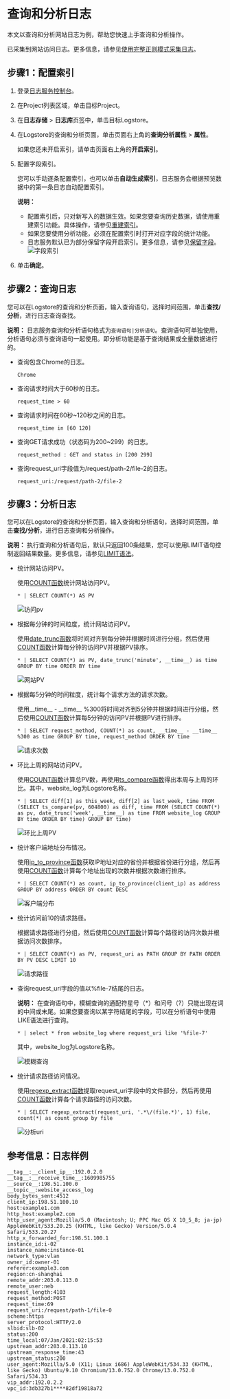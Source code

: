 # 查询和分析日志

本文以查询和分析网站日志为例，帮助您快速上手查询和分析操作。

已采集到网站访问日志。更多信息，请参见[使用完整正则模式采集日志](/intl.zh-CN/数据采集/Logtail采集/采集文本日志/完整正则模式.md)。

## 步骤1：配置索引

1.  登录[日志服务控制台](https://sls.console.aliyun.com)。

2.  在Project列表区域，单击目标Project。

3.  在**日志存储** \> **日志库**页签中，单击目标Logstore。

4.  在Logstore的查询和分析页面，单击页面右上角的**查询分析属性** \> **属性**。

    如果您还未开启索引，请单击页面右上角的**开启索引**。

5.  配置字段索引。

    您可以手动逐条配置索引，也可以单击**自动生成索引**，日志服务会根据预览数据中的第一条日志自动配置索引。

    **说明：**

    -   配置索引后，只对新写入的数据生效。如果您要查询历史数据，请使用重建索引功能。具体操作，请参见[重建索引](/intl.zh-CN/查询与分析/查询语法与功能/重建索引.md)。
    -   如果您要使用分析功能，必须在配置索引时打开对应字段的统计功能。
    -   日志服务默认已为部分保留字段开启索引。更多信息，请参见[保留字段](/intl.zh-CN/产品简介/限制说明/保留字段.md)。
    ![字段索引](https://static-aliyun-doc.oss-accelerate.aliyuncs.com/assets/img/zh-CN/6237060161/p210834.png)

6.  单击**确定**。


## 步骤2：查询日志

您可以在Logstore的查询和分析页面，输入查询语句，选择时间范围，单击**查找/分析**，进行日志查询查找。

**说明：** 日志服务查询和分析语句格式为`查询语句|分析语句`。查询语句可单独使用，分析语句必须与查询语句一起使用。即分析功能是基于查询结果或全量数据进行的。

-   查询包含Chrome的日志。

    ```
    Chrome
    ```

-   查询请求时间大于60秒的日志。

    ```
    request_time > 60
    ```

-   查询请求时间在60秒~120秒之间的日志。

    ```
    request_time in [60 120]
    ```

-   查询GET请求成功（状态码为200~299）的日志。

    ```
    request_method : GET and status in [200 299]
    ```

-   查询request\_uri字段值为/request/path-2/file-2的日志。

    ```
    request_uri:/request/path-2/file-2
    ```


## 步骤3：分析日志

您可以在Logstore的查询和分析页面，输入查询和分析语句，选择时间范围，单击**查找/分析**，进行日志查询和分析操作。

**说明：** 执行查询和分析语句后，默认只返回100条结果，您可以使用LIMIT语句控制返回结果数量。更多信息，请参见[LIMIT语法](/intl.zh-CN/查询与分析/SQL分析语法与功能/LIMIT语法.md)。

-   统计网站访问PV。

    使用[COUNT函数](/intl.zh-CN/查询与分析/SQL分析语法与功能/通用聚合函数.md)统计网站访问PV。

    ```
    * | SELECT COUNT(*) AS PV
    ```

    ![访问pv](https://static-aliyun-doc.oss-accelerate.aliyuncs.com/assets/img/zh-CN/8026760161/p224709.png)

-   根据每分钟的时间粒度，统计网站访问PV。

    使用[date\_trunc函数](/intl.zh-CN/查询与分析/SQL分析语法与功能/日期和时间函数.md)将时间对齐到每分钟并根据时间进行分组，然后使用[COUNT函数](/intl.zh-CN/查询与分析/SQL分析语法与功能/通用聚合函数.md)计算每分钟的访问PV并根据PV排序。

    ```
    * | SELECT COUNT(*) as PV, date_trunc('minute', __time__) as time GROUP BY time ORDER BY time
    ```

    ![网站PV](https://static-aliyun-doc.oss-accelerate.aliyuncs.com/assets/img/zh-CN/8026760161/p224710.png)

-   根据每5分钟的时间粒度，统计每个请求方法的请求次数。

    使用\_\_time\_\_ - \_\_time\_\_ %300将时间对齐到5分钟并根据时间进行分组，然后使用[COUNT函数](/intl.zh-CN/查询与分析/SQL分析语法与功能/通用聚合函数.md)计算每5分钟的访问PV并根据PV进行排序。

    ```
    * | SELECT request_method, COUNT(*) as count, __time__ - __time__ %300 as time GROUP BY time, request_method ORDER BY time
    ```

    ![请求次数](https://static-aliyun-doc.oss-accelerate.aliyuncs.com/assets/img/zh-CN/8026760161/p224711.png)

-   环比上周的网站访问PV。

    使用[COUNT函数](/intl.zh-CN/查询与分析/SQL分析语法与功能/通用聚合函数.md)计算总PV数，再使用[ts\_compare函数](/intl.zh-CN/查询与分析/SQL分析语法与功能/同比和环比函数.md)得出本周与上周的环比。其中，website\_log为Logstore名称。

    ```
    * | SELECT diff[1] as this_week, diff[2] as last_week, time FROM (SELECT ts_compare(pv, 604800) as diff, time FROM (SELECT COUNT(*) as pv, date_trunc('week', __time__) as time FROM website_log GROUP BY time ORDER BY time) GROUP BY time)
    ```

    ![环比上周PV](https://static-aliyun-doc.oss-accelerate.aliyuncs.com/assets/img/zh-CN/0418860161/p224805.png)

-   统计客户端地址分布情况。

    使用[ip\_to\_province函数](/intl.zh-CN/查询与分析/SQL分析语法与功能/IP地理函数.md)获取IP地址对应的省份并根据省份进行分组，然后再使用[COUNT函数](/intl.zh-CN/查询与分析/SQL分析语法与功能/通用聚合函数.md)计算每个地址出现的次数并根据次数进行排序。

    ```
    * | SELECT COUNT(*) as count, ip_to_province(client_ip) as address GROUP BY address ORDER BY count DESC
    ```

    ![客户端分布](https://static-aliyun-doc.oss-accelerate.aliyuncs.com/assets/img/zh-CN/8026760161/p224714.png)

-   统计访问前10的请求路径。

    根据请求路径进行分组，然后使用[COUNT函数](/intl.zh-CN/查询与分析/SQL分析语法与功能/通用聚合函数.md)计算每个路径的访问次数并根据访问次数排序。

    ```
    * | SELECT COUNT(*) as PV, request_uri as PATH GROUP BY PATH ORDER BY PV DESC LIMIT 10
    ```

    ![请求路径](https://static-aliyun-doc.oss-accelerate.aliyuncs.com/assets/img/zh-CN/8026760161/p224715.png)

-   查询request\_uri字段的值以%file-7结尾的日志。

    **说明：** 在查询语句中，模糊查询的通配符星号（\*）和问号（?）只能出现在词的中间或末尾。如果您要查询以某字符结尾的字段，可以在分析语句中使用LIKE语法进行查询。

    ```
    * | select * from website_log where request_uri like '%file-7'
    ```

    其中，website\_log为Logstore名称。

    ![模糊查询](https://static-aliyun-doc.oss-accelerate.aliyuncs.com/assets/img/zh-CN/8026760161/p224716.png)

-   统计请求路径访问情况。

    使用[regexp\_extract函数](/intl.zh-CN/查询与分析/SQL分析语法与功能/正则式函数.md)提取request\_uri字段中的文件部分，然后再使用[COUNT函数](/intl.zh-CN/查询与分析/SQL分析语法与功能/通用聚合函数.md)计算各个请求路径的访问次数。

    ```
    * | SELECT regexp_extract(request_uri, '.*\/(file.*)', 1) file, count(*) as count group by file
    ```

    ![分析uri](https://static-aliyun-doc.oss-accelerate.aliyuncs.com/assets/img/zh-CN/5051860161/p224727.png)


## 参考信息：日志样例

```
__tag__:__client_ip__:192.0.2.0
__tag__:__receive_time__:1609985755
__source__:198.51.100.0
__topic__:website_access_log
body_bytes_sent:4512
client_ip:198.51.100.10
host:example1.com
http_host:example2.com
http_user_agent:Mozilla/5.0 (Macintosh; U; PPC Mac OS X 10_5_8; ja-jp) AppleWebKit/533.20.25 (KHTML, like Gecko) Version/5.0.4 Safari/533.20.27
http_x_forwarded_for:198.51.100.1
instance_id:i-02
instance_name:instance-01
network_type:vlan
owner_id:owner-01
referer:example3.com
region:cn-shanghai
remote_addr:203.0.113.0
remote_user:neb
request_length:4103
request_method:POST
request_time:69
request_uri:/request/path-1/file-0
scheme:https
server_protocol:HTTP/2.0
slbid:slb-02
status:200
time_local:07/Jan/2021:02:15:53
upstream_addr:203.0.113.10
upstream_response_time:43
upstream_status:200
user_agent:Mozilla/5.0 (X11; Linux i686) AppleWebKit/534.33 (KHTML, like Gecko) Ubuntu/9.10 Chromium/13.0.752.0 Chrome/13.0.752.0 Safari/534.33
vip_addr:192.0.2.2
vpc_id:3db327b1****82df19818a72
```

